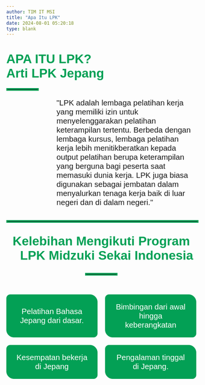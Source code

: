 ```yaml
---
author: TIM IT MSI
title: "Apa Itu LPK"
date: 2024-08-01 05:20:18
type: blank
---
```

<h1 class="MsoNormal" style="margin-bottom: 0cm; color: #03A055;"><span style="font-size: 25pt; font-family: 'Poppins', sans-serif;"><span style="vertical-align: inherit;"><span style="vertical-align: inherit;"><span style="vertical-align: inherit;"><span style="vertical-align: inherit;"><span style="vertical-align: inherit;"><span style="vertical-align: inherit;"><span style="vertical-align: inherit;"><span style="vertical-align: inherit;"><span style="vertical-align: inherit;"><span style="vertical-align: inherit;"><span style="vertical-align: inherit;"><span style="vertical-align: inherit;">APA ITU LPK?</br>Arti LPK Jepang</span></span></span></span></span></span></span></span></span></span></span></span></span></span></h1>

<hr style="border: 3px solid #03A055; width: 80px; margin-top:20px; margin-bottom: 20px;">

<p class="MsoNormal text-black dark:text-white" style="margin-bottom: 0cm; margin-left: 100pt; "><span style="font-size: 10pt; font-family: 'Poppins', sans-serif;"><o:p></o:p></span><span style="font-size: 10pt; font-family: 'Poppins', sans-serif;"><span style="vertical-align: inherit;"><span style="vertical-align: inherit;"><span style="vertical-align: inherit;"><span style="vertical-align: inherit;"><span style="vertical-align: inherit;"><span style="vertical-align: inherit;"><span style="vertical-align: inherit;"><span style="vertical-align: inherit;"><span style="vertical-align: inherit;"><span style="vertical-align: inherit;"><span style="text-align: center; font-size: 15.4pt">"LPK adalah lembaga pelatihan kerja yang memiliki izin untuk menyelenggarakan pelatihan keterampilan tertentu. Berbeda dengan lembaga kursus, lembaga pelatihan kerja lebih menitikberatkan kepada output pelatihan berupa keterampilan yang berguna bagi peserta saat memasuki dunia kerja. LPK juga biasa digunakan sebagai jembatan dalam menyalurkan tenaga kerja baik di luar negeri dan di dalam negeri."</span></span></span></span></span></span></span></span></span></span></span><o:p></o:p></span></p>

<p class="MsoNormal" style="text-indent: -21.3pt;  margin: 0cm 0cm 0cm 21.3pt;"><span style="font-size: 10pt; font-family: 'Poppins', sans-serif; color: black;"><o:p>&nbsp;</o:p></span></p>
<hr style="border: 3px solid #03A055; width: 100%; margin-top:20px; margin-bottom: 30px;">

<h1 class="MsoNormal" style="text-indent: -21.3pt;  margin: 0cm 0cm 0cm 21.3pt; text-align:center;margin-bottom: 20pt; color: #03A055;"><span style="font-size: 25pt; font-family: 'Poppins', sans-serif;"><span style="vertical-align: inherit;"><span style="vertical-align: inherit;"><span style="vertical-align: inherit;"><span style="vertical-align: inherit;"><span style="vertical-align: inherit;"><span style="vertical-align: inherit;"><span style="vertical-align: inherit;"><span style="vertical-align: inherit;"><span style="vertical-align: inherit;"><span style="vertical-align: inherit;"><span style="vertical-align: inherit;"><span style="vertical-align: inherit;">Kelebihan Mengikuti Program LPK Midzuki Sekai Indonesia</span></span></span></span></span></span></span></span></span></span></span><span style="color: black;"><o:p></o:p></span></span></h1>

<hr style="border: 3px solid #03A055; width: 80px; margin-top:20px; margin-bottom: 50px; margin-left: auto; margin-right: auto;">

<div style="display: flex; flex-wrap: wrap; gap: 20px;">
    <div style="flex: 1 1 calc(33.333% - 20px); border: 1px solid #03A055; padding: 20px; border-top-left-radius: 10px; border-top-right-radius: 20px; border-bottom-left-radius: 20px; border-bottom-right-radius: 10px; background-color: #03A055; color: white; display: flex; justify-content: center; align-items: center; text-align: center;">
        <p class="MsoListParagraph" style="margin: 0cm 0cm 0cm 0cm;">
            <span style="font-size: 15.4pt; font-family: 'Poppins', sans-serif;">
                <span style="vertical-align: inherit;">Pelatihan Bahasa Jepang dari dasar.</span>
            </span>
        </p>
    </div>
    <div style="flex: 1 1 calc(33.333% - 20px); border: 1px solid #03A055; padding: 20px; border-top-left-radius: 10px; border-top-right-radius: 20px; border-bottom-left-radius: 20px; border-bottom-right-radius: 10px; background-color: #03A055; color: white; display: flex; justify-content: center; align-items: center; text-align: center;">
        <p class="MsoListParagraph" style="margin: 0cm 0cm 0cm 0cm;">
            <span style="font-size: 15.4pt; font-family: 'Poppins', sans-serif;">
                <span style="vertical-align: inherit;">
                    <span style="vertical-align: inherit;">Bimbingan dari awal hingga keberangkatan</span>
                </span>
            </span>
        </p>
    </div>
    <div style="flex: 1 1 calc(33.333% - 20px); border: 1px solid #03A055; padding: 20px; border-top-left-radius: 10px; border-top-right-radius: 20px; border-bottom-left-radius: 20px; border-bottom-right-radius: 10px; background-color: #03A055; color: white; display: flex; justify-content: center; align-items: center; text-align: center;">
        <p class="MsoListParagraph" style="margin: 0cm 0cm 0cm 0cm;">
            <span style="font-size: 15.4pt; font-family: 'Poppins', sans-serif;">
                <span style="vertical-align: inherit;">
                    <span style="vertical-align: inherit;">Kesempatan bekerja di Jepang</span>
                </span>
            </span>
        </p>
    </div>
    <div style="flex: 1 1 calc(33.333% - 20px); border: 1px solid #03A055; padding: 20px; border-top-left-radius: 10px; border-top-right-radius: 20px; border-bottom-left-radius: 20px; border-bottom-right-radius: 10px; background-color: #03A055; color: white; display: flex; justify-content: center; align-items: center; text-align: center;">
        <p class="MsoListParagraph" style="margin: 0cm 0cm 0cm 0cm;">
            <span style="font-size: 15.4pt; font-family: 'Poppins', sans-serif;">
                <span style="vertical-align: inherit;">
                    <span style="vertical-align: inherit;">Pengalaman tinggal di Jepang.</span>
                </span>
            </span>
        </p>
    </div>
  

<style>
@media screen and (max-width: 768px) {
  div[style*="flex-wrap: wrap;"] {
    flex-direction: column; /* Atur agar kotak ditampilkan secara vertikal */
    gap: 15px; /* Tambahkan jarak antar elemen */
  }

  div[style*="flex: 1 1 calc(33.333% - 20px);"] {
    flex: 1 1 100%; /* Kotak mengambil seluruh lebar container */
    margin: 0 auto; /* Pusatkan elemen */
    max-width: 100%; /* Pastikan lebar tetap seragam */
    height: auto; /* Tinggi otomatis mengikuti konten */
    box-sizing: border-box; /* Pastikan padding tidak memengaruhi ukuran total */
  }

  div[style*="padding: 20px;"] {
    display: flex; /* Pastikan konten di dalam terpusat */
    justify-content: center;
    align-items: center;
    text-align: center;
    height: auto; /* Tinggi otomatis mengikuti konten */
  }
}
</style>